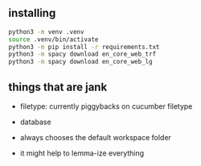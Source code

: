 ## installing

```sh
python3 -m venv .venv 
source .venv/bin/activate
python3 -m pip install -r requirements.txt
python3 -m spacy download en_core_web_trf 
python3 -m spacy download en_core_web_lg
```

## things that are jank

- filetype: currently piggybacks on cucumber filetype 
- database
- always chooses the default workspace folder

- it might help to lemma-ize everything
